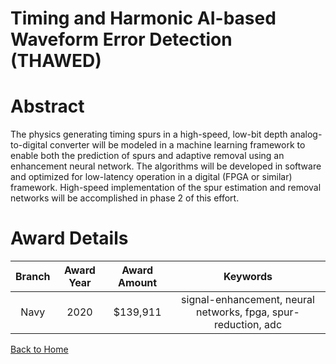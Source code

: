 
Timing and Harmonic AI-based Waveform Error Detection (THAWED)
==============================================================

# Abstract


The physics generating timing spurs in a high-speed, low-bit depth analog-to-digital converter will be modeled in a machine learning framework to enable both the prediction of spurs and adaptive removal using an enhancement neural network. The algorithms will be developed in software and optimized for low-latency operation in a digital (FPGA or similar) framework. High-speed implementation of the spur estimation and removal networks will be accomplished in phase 2 of this effort.  

# Award Details

|Branch|Award Year|Award Amount|Keywords|
| :---: | :---: | :---: | :---: |
|Navy|2020|$139,911|signal-enhancement, neural networks, fpga, spur-reduction, adc|
  
  


[Back to Home](https://github.com/chrischow/dod_sbir_awards/JH/#2232)